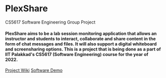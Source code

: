 # PlexShare
CS5617 Software Engineering Group Project
#### PlexShare aims to be a lab session monitoring application that allows an instructor and students to interact, collaborate and share content in the form of chat messages and files. It will also support a digital whiteboard and screensharing options. This is a project that is being done as a part of IIT Palakkad's CS5617 (Software Engineering) course for the year of 2022.

[Project Wiki](https://github.com/ishwargov/PlexShare/wiki)
[Software Demo](https://youtu.be/qAjuYhqLNBo)

